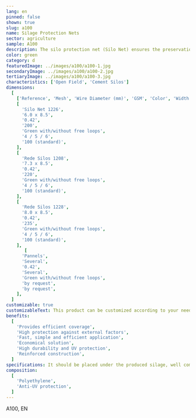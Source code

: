 ```yaml
---
lang: en
pinned: false
shown: true
slug: a100
name: Silage Protection Nets
sector: agriculture
sample: A100
description: The silo protection net (Silo Net) ensures the preservation of the quality of the produced silage and prevents it from "breathing" (anaerobiosis). It is essential to ensure good silage and proper ensiling. We can supply this net in rolls or customized in sheets.
color: green
category: d
featuredImage: ../images/a100/a100-1.jpg
secondaryImage: ../images/a100/a100-2.jpg
tertiaryImage: ../images/a100/a100-3.jpg
characteristics: ['Open Field', 'Cement Silos']
dimensions:
  [
    ['Reference', 'Mesh', 'Wire Diameter (mm)', 'GSM', 'Color', 'Width (m)', 'Lenght (m)'],
    [
      'Silo Net 1226',
      '6.0 x 8.5',
      '0.42',
      '200',
      'Green with/without free loops',
      '4 / 5 / 6',
      '100 (standard)',
    ],
    [
      'Rede Silos 1208',
      '7.3 x 8.5',
      '0.42',
      '220',
      'Green with/without free loops',
      '4 / 5 / 6',
      '100 (standard)',
    ],
    [
      'Rede Silos 1228',
      '8.0 x 8.5',
      '0.42',
      '235',
      'Green with/without free loops',
      '4 / 5 / 6',
      '100 (standard)',
    ],
       [
      'Pannels',
      'Several',
      '0.42',
      'Several',
      'Green with/without free loops',
      'by request',
      'by request',
    ],
  ]
customizable: true
customizableText: This product can be customized according to your needs. Contact us for more information.
benefits:
  [
    'Provides efficient coverage',
    'High protection against external factors',
    'Fast, simple and efficient application',
    'Economical solution',
    'High durability and UV protection',
    'Reinforced construction',
  ]
specifications: It should be placed under the produced silage, well compacted, and covering it entirety. To ensure that the ends are securely sealed and to prevent the entry of air, the use of silo bags is recommended.
composition:
  [
    'Polyethylene',
    'Anti-UV protection',
  ]
---
```


A100, EN
